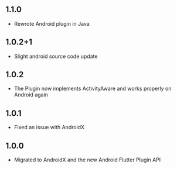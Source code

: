 ## 1.1.0
* Rewrote Android plugin in Java

## 1.0.2+1
* Slight android source code update

## 1.0.2
* The Plugin now implements ActivityAware and works properly on Android again

## 1.0.1
*  Fixed an issue with AndroidX

## 1.0.0
* Migrated to AndroidX and the new Android Flutter Plugin API
